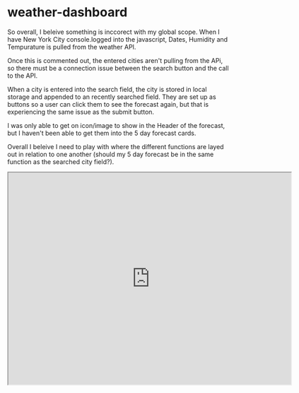 # weather-dashboard
So overall, I beleive something is inccorect with my global scope. When I have New York City
console.logged into the javascript, Dates, Humidity and Tempurature is pulled from the 
weather API. 

Once this is commented out, the entered cities aren't pulling from the APi, so there must be
 a connection issue between the search button and the call to the API.

 When a city is entered into the search field, the city is stored in local storage and
appended to an recently searched field. They are set up as buttons so a user can click them
to see the forecast again, but that is experiencing the same issue as the submit button. 

I was only able to get on icon/image to show in the Header of the forecast, but I haven't
been able to get them into the 5 day forecast cards. 

Overall I beleive I need to play with where the different functions are layed out in
 relation to one another (should my 5 day forecast be in the same function as the 
searched city field?).


<iframe src="https://drive.google.com/file/d/1684VqUZHIcxGwf1xNuEJCOP1W03iopFJ/preview" width="640" height="480"></iframe>